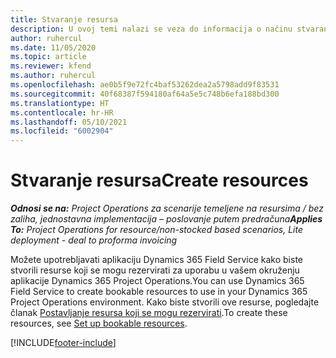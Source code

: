 ```yaml
---
title: Stvaranje resursa
description: U ovoj temi nalazi se veza do informacija o načinu stvaranja resursa koji se mogu rezervirati.
author: ruhercul
ms.date: 11/05/2020
ms.topic: article
ms.reviewer: kfend
ms.author: ruhercul
ms.openlocfilehash: ae0b5f9e72fc4baf53262dea2a5798add9f83531
ms.sourcegitcommit: 40f68387f594180af64a5e5c748b6efa188bd300
ms.translationtype: HT
ms.contentlocale: hr-HR
ms.lasthandoff: 05/10/2021
ms.locfileid: "6002904"
---
```

# <a name="create-resources"></a><span data-ttu-id="4a5a8-103">Stvaranje resursa</span><span class="sxs-lookup"><span data-stu-id="4a5a8-103">Create resources</span></span>

<span data-ttu-id="4a5a8-104">_**Odnosi se na:** Project Operations za scenarije temeljene na resursima / bez zaliha, jednostavna implementacija – poslovanje putem predračuna_</span><span class="sxs-lookup"><span data-stu-id="4a5a8-104">_**Applies To:** Project Operations for resource/non-stocked based scenarios, Lite deployment - deal to proforma invoicing_</span></span>

<span data-ttu-id="4a5a8-105">Možete upotrebljavati aplikaciju Dynamics 365 Field Service kako biste stvorili resurse koji se mogu rezervirati za uporabu u vašem okruženju aplikacije Dynamics 365 Project Operations.</span><span class="sxs-lookup"><span data-stu-id="4a5a8-105">You can use Dynamics 365 Field Service to create bookable resources to use in your Dynamics 365 Project Operations environment.</span></span> <span data-ttu-id="4a5a8-106">Kako biste stvorili ove resurse, pogledajte članak [Postavljanje resursa koji se mogu rezervirati](/dynamics365/field-service/set-up-bookable-resources).</span><span class="sxs-lookup"><span data-stu-id="4a5a8-106">To create these resources, see [Set up bookable resources](/dynamics365/field-service/set-up-bookable-resources).</span></span>


[!INCLUDE[footer-include](../includes/footer-banner.md)]